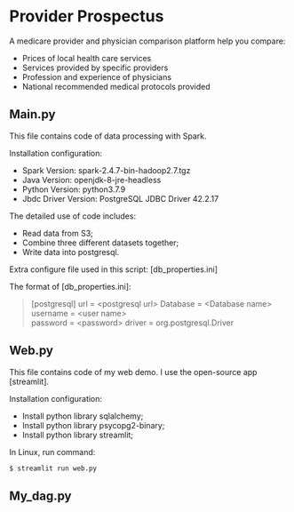 # Provider Prospectus
A medicare provider and physician comparison platform help you compare:
- Prices of local health care services
- Services provided by specific providers
- Profession and experience of physicians
- National recommended medical protocols provided

## Main.py
This file contains code of data processing with Spark. 

Installation configuration:
- Spark Version: spark-2.4.7-bin-hadoop2.7.tgz
- Java Version: openjdk-8-jre-headless
- Python Version: python3.7.9
- Jbdc Driver Version: PostgreSQL JDBC Driver 42.2.17

The detailed use of code includes:
- Read data from S3;
- Combine three different datasets together;
- Write data into postgresql.

Extra configure file used in this script: [db_properties.ini]

The format of [db_properties.ini]:

> [postgresql]
> url = \<postgresql url>
> Database = \<Database name>
> username = \<user name>  
> password = \<password> 
> driver = org.postgresql.Driver


## Web.py
This file contains code of my web demo. I use the open-source app [streamlit].

Installation configuration:
- Install python library sqlalchemy;
- Install python library psycopg2-binary;
- Install python library streamlit;

In Linux, run command:
```sh
$ streamlit run web.py

```

## My_dag.py


